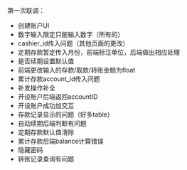 第一次联调：

- 创建账户UI
- 数字输入限定只能输入数字（所有的）
- cashier_id传入问题（其他页面的更改）
- 定期存款暂定传入月份，前端标注单位，后端做出相应处理
- 是否续期设置默认值
- 前端更改输入的存款/取款/转账金额为float
- 累计存款account_id传入问题
- 补发操作补全
- 开设账户后端返回accountID
- 开设账户成功加交互
- 存款记录显示的问题（好多table）
- 自动续期后端判断有问题
- 定期存款默认值清除
- 累计存款后端balance计算错误
- 隐藏密码
- 转账记录查询有问题
